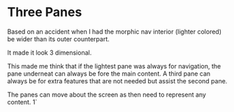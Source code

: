 # Three Panes

Based on an accident when I had the morphic nav interior (lighter colored) be wider than its outer counterpart.

It made it look 3 dimensional.

This made me think that if the lightest pane was always for navigation, the pane underneat can always be fore the main content. A third pane can always be for extra features that are not needed but assist the second pane.

The panes can move about the screen as then need to represent any content.
1`
